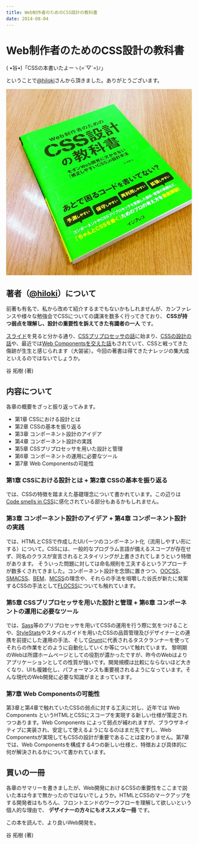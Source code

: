 ```yaml
---
title: Web制作者のためのCSS設計の教科書
date: 2014-08-04
---
```


# Web制作者のためのCSS設計の教科書

( •́谷•̀)「CSSの本書いたよーヽ(=´▽`=)ﾉ」

ということで[@hiloki](http://twitter.com/hiloki)さんから頂きました。ありがとうございます。

![](/img/posts/2014/css-architexture-textbook/book.jpg)

## 著者（[@hiloki](http://twitter.com/hiloki)）について

前著も有名で、私から改めて紹介するまでもないかもしれませんが、カンファレンスや様々な勉強会でCSSについての講演を数多く行ってきており、 **CSSが持つ弱点を理解し、設計の重要性を訴えてきた有識者の一人** です。

[スライド](http://www.slideshare.net/hiloki)を見ると分かる通り、[CSSプリプロセッサの話](http://www.slideshare.net/hiloki/css-16247228)に始まり、[CSSの設計の話](http://www.slideshare.net/hiloki/thinking-about-css-architecture)や、最近では[Web Componentsを交えた話](http://www.slideshare.net/hiloki/css-components)もされていて、CSSと戦ってきた傷跡が生生と感じられます（大袈裟）。今回の著書は得てきたナレッジの集大成といえるのではないでしょうか。

<affiliate-link
  src="https://images-fe.ssl-images-amazon.com/images/I/51UN5EPk3oL.jpg"
  href="https://www.amazon.co.jp/dp/B00C2ICGPU/"
  tag="1000ch-22"
  title="HTML5+CSS3で作る魅せるiPhoneサイト 　 iPhone / iPad　/　iPod touch対応">
  谷 拓樹  (著)
</affiliate-link>

## 内容について

各章の概要をざっと振り返ってみます。

- 第1章 CSSにおける設計とは
- 第2章 CSSの基本を振り返る
- 第3章 コンポーネント設計のアイデア
- 第4章 コンポーネント設計の実践
- 第5章 CSSプリプロセッサを用いた設計と管理
- 第6章 コンポーネントの運用に必要なツール
- 第7章 Web Componentsの可能性

### 第1章 CSSにおける設計とは + 第2章 CSSの基本を振り返る

では、CSSの特徴を踏まえた基礎理念について書かれています。この辺りは[Code smells in CSS](http://csswizardry.com/2012/11/code-smells-in-css/)に感化されている部分もあるかもしれません。

### 第3章 コンポーネント設計のアイデア + 第4章 コンポーネント設計の実践

では、HTMLとCSSで作成したUIパーツのコンポーネント化（流用しやすい形にする）について。CSSには、一般的なプログラム言語が備えるスコープが存在せず、同名のクラスが宣言されるとスタイリングが上書きされてしまうという特徴があります。
そういった問題に対しては命名規則を工夫するというアプローチが数多くされてきました。コンポーネント設計を念頭に置きつつ、[OOCSS](https://github.com/stubbornella/oocss/)、[SMACSS](https://smacss.com/ja)、[BEM](http://bem.info/)、[MCSS](http://operatino.github.io/MCSS/ja/)の理念や、それらの手法を咀嚼した谷氏が新たに発案するCSSの手法として[FLOCSS](https://github.com/hiloki/flocss)についても触れています。

### 第5章 CSSプリプロセッサを用いた設計と管理 + 第6章 コンポーネントの運用に必要なツール

では、[Sass](http://sass-lang.com/)等のプリプロセッサを用いてCSSの運用を行う際に気をつけることや、[StyleStats](http://www.stylestats.org/)やスタイルガイドを用いたCSSの品質管理及びデザイナーとの連携を前提にした運用の手法、そして[Grunt](http://gruntjs.com/)に代表されるタスクランナーを使ってそれらの作業をどのように自動化していくか等について触れています。
黎明期のWebは所謂ホームページとしての役割が濃かったですが、昨今のWebはよりアプリケーションとしての性質が強いです。開発規模は比較にならないほど大きくなり、UIも複雑化し、パフォーマンスも重要視されるようになっています。そんな現代のWeb開発に必要な知識がまとまっています。

### 第7章 Web Componentsの可能性

第3章と第4章で触れていたCSSの弱点に対する工夫に対し、近年では Web Components というHTMLとCSSにスコープを実現する新しい仕様が策定されつつあります。Web Components によって弱点が補われますが、ブラウザネイティブに実装され、安定して使えるようになるのはまだ先ですし、Web Componentsが実現してもCSSの設計が重要であることは変わりません。第7章では、Web Componentsを構成する4つの新しい仕様と、特徴および具体的に何が解決されるかについて書かれています。

## 買いの一冊

各章のサマリーを書きましたが、Web開発におけるCSSの重要性をここまで説いた本は今まで無かったのではないでしょうか。HTMLとCSSのマークアップをする開発者はもちろん、フロントエンドのワークフローを理解して欲しいという個人的な理由で、 **デザイナーの方々にもオススメな一冊** です。

この本を読んで、より良いWeb開発を。

<affiliate-link
  src="https://images-na.ssl-images-amazon.com/images/I/51rsbQOrZ0L._SX390_BO1,204,203,200_.jpg"
  href="https://www.amazon.co.jp/dp/4844336355/"
  tag="1000ch-22"
  title="Web制作者のためのCSS設計の教科書 モダンWeb開発に欠かせない「修正しやすいCSS」の設計手法">
  谷 拓樹  (著)
</affiliate-link>
